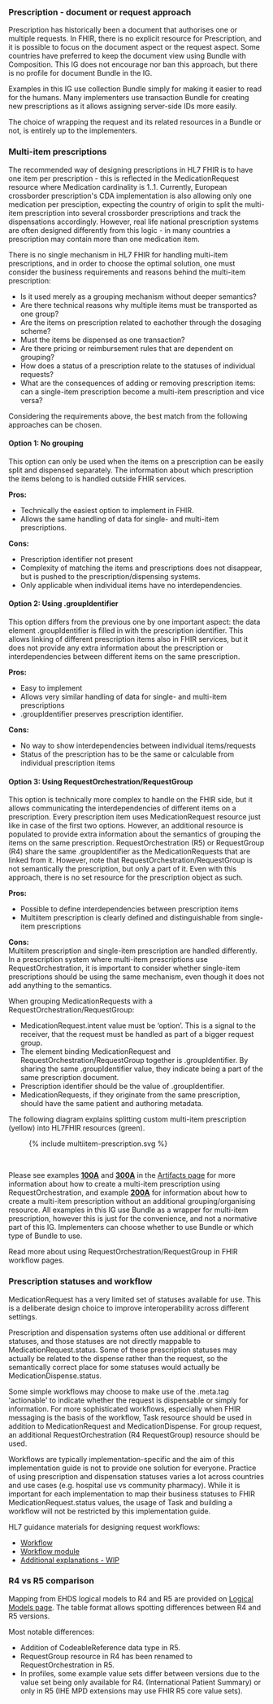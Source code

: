 ### Prescription - document or request approach

Prescription has historically been a document that authorises one or multiple requests. In FHIR, there is no explicit resource for Prescription, and it is possible to focus on the document aspect or the request aspect. Some countries have preferred to keep the document view using Bundle with Composition. This IG does not encourage nor ban this approach, but there is no profile for document Bundle in the IG.  

Examples in this IG use collection Bundle simply for making it easier to read for the humans. Many implementers use transaction Bundle for creating new prescriptions as it allows assigning server-side IDs more easily.  

The choice of wrapping the request and its related resources in a Bundle or not, is entirely up to the implementers.  


### Multi-item prescriptions

The recommended way of designing prescriptions in HL7 FHIR is to have one item per prescription - this is reflected in the MedicationRequest resource where Medication cardinality is 1..1. Currently, European crossborder prescription's CDA implementation is also allowing only one medication per presciption, expecting the country of origin to split the multi-item prescription into several crossborder prescriptions and track the dispensations accordingly. However, real life national prescription systems are often designed differently from this logic - in many countries a prescription may contain more than one medication item. 

There is no single mechanism in HL7 FHIR for handling multi-item prescriptions, and in order to choose the optimal solution, one must consider the business requirements and reasons behind the multi-item prescription:  
- Is it used merely as a grouping mechanism without deeper semantics?
- Are there technical reasons why multiple items must be transported as one group?
- Are the items on prescription related to eachother through the dosaging scheme? 
- Must the items be dispensed as one transaction?
- Are there pricing or reimbursement rules that are dependent on grouping?
- How does a status of a prescription relate to the statuses of individual requests?
- What are the consequences of adding or removing prescription items: can a single-item prescription become a multi-item prescription and vice versa?

Considering the requirements above, the best match from the following approaches can be chosen.

#### Option 1: No grouping 

This option can only be used when the items on a prescription can be easily split and dispensed separately. The information about which prescription the items belong to is handled outside FHIR services.  

**Pros:**
- Technically the easiest option to implement in FHIR.
- Allows the same handling of data for single- and multi-item prescriptions.  

**Cons:** 
- Prescription identifier not present
- Complexity of matching the items and prescriptions does not disappear, but is pushed to the prescription/dispensing systems.
- Only applicable when individual items have no interdependencies.

#### Option 2: Using .groupIdentifier

This option differs from the previous one by one important aspect: the data element .groupIdentifier is filled in with the prescription identifier. This allows linking of different prescription items also in FHIR services, but it does not provide any extra information about the prescription or interdependencies between different items on the same prescription. 
  
**Pros:**  
- Easy to implement
- Allows very similar handling of data for single- and multi-item prescriptions
- .groupIdentifier preserves prescription identifier.  
  
**Cons:**  
- No way to show interdependencies between individual items/requests
- Status of the prescription has to be the same or calculable from individual prescription items

#### Option 3: Using RequestOrchestration/RequestGroup

This option is technically more complex to handle on the FHIR side, but it allows communicating the interdependencies of different items on a prescription. Every prescription item uses MedicationRequest resource just like in case of the first two options. However, an additional resource is populated to provide extra information about the semantics of grouping the items on the same prescription. RequestOrchestration (R5) or RequestGroup (R4) share the same .groupIdentifier as the MedicationRequests that are linked from it. However, note that RequestOrchestration/RequestGroup is not semantically the prescription, but only a part of it. Even with this approach, there is no set resource for the prescription object as such.
  
**Pros:**  
- Possible to define interdependencies between prescription items
- Multiitem prescription is clearly defined and distinguishable from single-item prescriptions  

**Cons:**  
Multiitem prescription and single-item prescription are handled differently. In a prescription system where multi-item prescriptions use RequestOrchestration, it is important to consider whether single-item prescriptions should be using the same mechanism, even though it does not add anything to the semantics.

When grouping MedicationRequests with a RequestOrchestration/RequestGroup:
- MedicationRequest.intent value must be ‘option’. This is a signal to the receiver, that the request must be handled as part of a bigger request group.  
- The element binding MedicationRequest and RequestOrchestration/RequestGroup together is .groupIdentifier. By sharing the same .groupIdentifier value, they indicate being a part of the same prescription document.  
- Prescription identifier should be the value of .groupIdentifier.  
- MedicationRequests, if they originate from the same prescription, should have the same patient and authoring metadata.  

The following diagram explains splitting custom multi-item prescription (yellow) into HL7FHIR resources (green).  

<figure>
  {% include multiitem-prescription.svg %}
  <!-- <figcaption>Multiitem prescription example</figcaption> -->
</figure>
<br clear="all"/>

Please see examples [**100A**](Bundle-100A-multiitem-prescription-with-orchestration.html) and [**300A**](Bundle-300A-multiitem-prescription-with-orchestration.html) in the [Artifacts page](artifacts.html) for more information about how to create a multi-item prescription using RequestOrchestration, and example [**200A**](Bundle-200A-multiitem-prescription-without-orchestration.html) for information about how to create a multi-item prescription without an additional grouping/organising resource. All examples in this IG use Bundle as a wrapper for multi-item prescription, however this is just for the convenience, and not a normative part of this IG. Implementers can choose whether to use Bundle or which type of Bundle to use.

Read more about using RequestOrchestration/RequestGroup in FHIR workflow pages.


### Prescription statuses and workflow

MedicationRequest has a very limited set of statuses available for use. This is a deliberate design choice to improve interoperability across different settings.

Prescription and dispensation systems often use additional or different statuses, and those statuses are not directly mappable to MedicationRequest.status. Some of these prescription statuses may actually be related to the dispense rather than the request, so the semantically correct place for some statuses would actually be MedicationDispense.status. 

Some simple workflows may choose to make use of the .meta.tag 'actionable' to indicate whether the request is dispensable or simply for information. 
For more sophisticated workflows, especially when FHIR messaging is the basis of the workflow, Task resource should be used in addition to MedicationRequest and MedicationDispense. For group request, an additional RequestOrchestration (R4 RequestGroup) resource should be used.

Workflows are typically implementation-specific and the aim of this implementation guide is not to provide one solution for everyone. Practice of using prescription and dispensation statuses varies a lot across countries and use cases (e.g. hospital use vs community pharmacy). While it is important for each implementation to map their business statuses to FHIR MedicationRequest.status values, the usage of Task and building a workflow will not be restricted by this implementation guide.

HL7 guidance materials for designing request workflows:
- [Workflow](https://hl7.org/fhir/workflow.html)
- [Workflow module](https://hl7.org/fhir/workflow-module.html)
- [Additional explanations - WIP](https://confluence.hl7.org/pages/viewpage.action?pageId=248715046)


### R4 vs R5 comparison

Mapping from EHDS logical models to R4 and R5 are provided on [Logical Models page](logicalmodels.html). The table format allows spotting differences between R4 and R5 versions.  

Most notable differences:  
- Addition of CodeableReference data type in R5.  
- RequestGroup resource in R4 has been renamed to RequestOrchestration in R5.  
- In profiles, some example value sets differ between versions due to the value set being only available for R4.  (International Patient Summary) or only in R5 (IHE MPD extensions may use FHIR R5 core value sets).  


